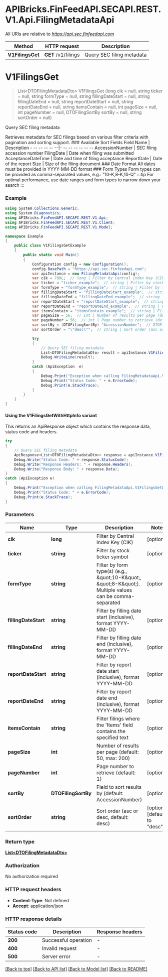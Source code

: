 # APIBricks.FinFeedAPI.SECAPI.REST.V1.Api.FilingMetadataApi

All URIs are relative to *https://api.sec.finfeedapi.com*

| Method | HTTP request | Description |
|--------|--------------|-------------|
| [**V1FilingsGet**](FilingMetadataApi.md#v1filingsget) | **GET** /v1/filings | Query SEC filing metadata |

<a id="v1filingsget"></a>
# **V1FilingsGet**
> List&lt;DTOFilingMetadataDto&gt; V1FilingsGet (long cik = null, string ticker = null, string formType = null, string fillingDateStart = null, string fillingDateEnd = null, string reportDateStart = null, string reportDateEnd = null, string itemsContain = null, int pageSize = null, int pageNumber = null, DTOFilingSortBy sortBy = null, string sortOrder = null)

Query SEC filing metadata

Retrieves metadata for SEC filings based on various filter criteria with pagination and sorting support.    ### Available Sort Fields    Field Name | Description  - -- -- -- -- --|- -- -- -- -- -- --  AccessionNumber | SEC filing accession number  FilingDate | Date when filing was submitted  AcceptanceDateTime | Date and time of filing acceptance  ReportDate | Date of the report  Size | Size of the filing document    ### Date Format  All dates must be provided in YYYY-MM-DD format    ### Form Types  Form types can be provided as comma-separated values, e.g.: \"10-K,8-K,10-Q\"    :::tip  For optimal performance, use date ranges and form types to narrow down your search  :::

### Example
```csharp
using System.Collections.Generic;
using System.Diagnostics;
using APIBricks.FinFeedAPI.SECAPI.REST.V1.Api;
using APIBricks.FinFeedAPI.SECAPI.REST.V1.Client;
using APIBricks.FinFeedAPI.SECAPI.REST.V1.Model;

namespace Example
{
    public class V1FilingsGetExample
    {
        public static void Main()
        {
            Configuration config = new Configuration();
            config.BasePath = "https://api.sec.finfeedapi.com";
            var apiInstance = new FilingMetadataApi(config);
            var cik = 789L;  // long | Filter by Central Index Key (CIK) (optional) 
            var ticker = "ticker_example";  // string | Filter by stock ticker symbol (optional) 
            var formType = "formType_example";  // string | Filter by form type(s) (e.g., \"10-K\", \"8-K\"). Multiple values can be comma-separated (optional) 
            var fillingDateStart = "fillingDateStart_example";  // string | Filter by filling date start (inclusive), format YYYY-MM-DD (optional) 
            var fillingDateEnd = "fillingDateEnd_example";  // string | Filter by filling date end (inclusive), format YYYY-MM-DD (optional) 
            var reportDateStart = "reportDateStart_example";  // string | Filter by report date start (inclusive), format YYYY-MM-DD (optional) 
            var reportDateEnd = "reportDateEnd_example";  // string | Filter by report date end (inclusive), format YYYY-MM-DD (optional) 
            var itemsContain = "itemsContain_example";  // string | Filter filings where the 'Items' field contains the specified text (optional) 
            var pageSize = 56;  // int | Number of results per page (default: 50, max: 200) (optional) 
            var pageNumber = 56;  // int | Page number to retrieve (default: 1) (optional) 
            var sortBy = (DTOFilingSortBy) "AccessionNumber";  // DTOFilingSortBy | Field to sort results by (default: AccessionNumber) (optional) 
            var sortOrder = "\"desc\"";  // string | Sort order (asc or desc, default: desc) (optional)  (default to "desc")

            try
            {
                // Query SEC filing metadata
                List<DTOFilingMetadataDto> result = apiInstance.V1FilingsGet(cik, ticker, formType, fillingDateStart, fillingDateEnd, reportDateStart, reportDateEnd, itemsContain, pageSize, pageNumber, sortBy, sortOrder);
                Debug.WriteLine(result);
            }
            catch (ApiException  e)
            {
                Debug.Print("Exception when calling FilingMetadataApi.V1FilingsGet: " + e.Message);
                Debug.Print("Status Code: " + e.ErrorCode);
                Debug.Print(e.StackTrace);
            }
        }
    }
}
```

#### Using the V1FilingsGetWithHttpInfo variant
This returns an ApiResponse object which contains the response data, status code and headers.

```csharp
try
{
    // Query SEC filing metadata
    ApiResponse<List<DTOFilingMetadataDto>> response = apiInstance.V1FilingsGetWithHttpInfo(cik, ticker, formType, fillingDateStart, fillingDateEnd, reportDateStart, reportDateEnd, itemsContain, pageSize, pageNumber, sortBy, sortOrder);
    Debug.Write("Status Code: " + response.StatusCode);
    Debug.Write("Response Headers: " + response.Headers);
    Debug.Write("Response Body: " + response.Data);
}
catch (ApiException e)
{
    Debug.Print("Exception when calling FilingMetadataApi.V1FilingsGetWithHttpInfo: " + e.Message);
    Debug.Print("Status Code: " + e.ErrorCode);
    Debug.Print(e.StackTrace);
}
```

### Parameters

| Name | Type | Description | Notes |
|------|------|-------------|-------|
| **cik** | **long** | Filter by Central Index Key (CIK) | [optional]  |
| **ticker** | **string** | Filter by stock ticker symbol | [optional]  |
| **formType** | **string** | Filter by form type(s) (e.g., \&quot;10-K\&quot;, \&quot;8-K\&quot;). Multiple values can be comma-separated | [optional]  |
| **fillingDateStart** | **string** | Filter by filling date start (inclusive), format YYYY-MM-DD | [optional]  |
| **fillingDateEnd** | **string** | Filter by filling date end (inclusive), format YYYY-MM-DD | [optional]  |
| **reportDateStart** | **string** | Filter by report date start (inclusive), format YYYY-MM-DD | [optional]  |
| **reportDateEnd** | **string** | Filter by report date end (inclusive), format YYYY-MM-DD | [optional]  |
| **itemsContain** | **string** | Filter filings where the &#39;Items&#39; field contains the specified text | [optional]  |
| **pageSize** | **int** | Number of results per page (default: 50, max: 200) | [optional]  |
| **pageNumber** | **int** | Page number to retrieve (default: 1) | [optional]  |
| **sortBy** | **DTOFilingSortBy** | Field to sort results by (default: AccessionNumber) | [optional]  |
| **sortOrder** | **string** | Sort order (asc or desc, default: desc) | [optional] [default to &quot;desc&quot;] |

### Return type

[**List&lt;DTOFilingMetadataDto&gt;**](DTOFilingMetadataDto.md)

### Authorization

No authorization required

### HTTP request headers

 - **Content-Type**: Not defined
 - **Accept**: application/json


### HTTP response details
| Status code | Description | Response headers |
|-------------|-------------|------------------|
| **200** | Successful operation |  -  |
| **400** | Invalid request |  -  |
| **500** | Server error |  -  |

[[Back to top]](#) [[Back to API list]](../../README.md#documentation-for-api-endpoints) [[Back to Model list]](../../README.md#documentation-for-models) [[Back to README]](../../README.md)

